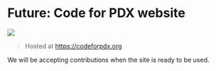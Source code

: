 # Future: Code for PDX website

![](https://github.com/codeforpdx/website-reboot//workflows/Build/badge.svg)

> Hosted at https://codeforpdx.org

We will be accepting contributions when the site is ready to be used.
